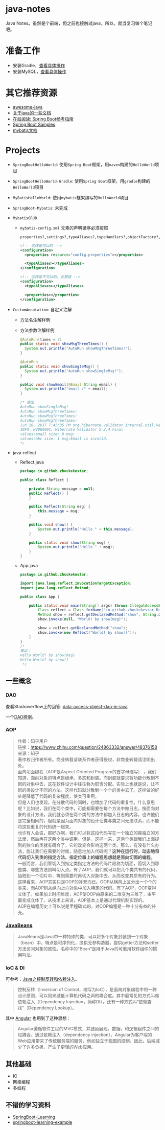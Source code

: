 # java-notes
Java Notes。虽然是个前端，但之前也接触过java，所以，就当复习做个笔记吧。

# 准备工作
* 安装Gradle，[查看具体操作](https://github.com/zhoukekestar/java-notes/wiki/Eclipse%E5%AE%89%E8%A3%85Gradle)
* 安装MySQL，[查看具体操作](https://github.com/zhoukekestar/java-notes/wiki/%E5%AE%89%E8%A3%85MySQL)

# 其它推荐资源
* [awesome-java](https://github.com/akullpp/awesome-java)
* [关于java的一些文档](https://github.com/EbookFoundation/free-programming-books/blob/master/free-programming-books-zh.md#java)
* [在线阅读: Spring Boot参考指南](https://qbgbook.gitbooks.io/spring-boot-reference-guide-zh/content/)
* [Spring Boot Samples](https://github.com/spring-projects/spring-boot/tree/master/spring-boot-samples)
* [mybatis文档](http://www.mybatis.org/mybatis-3/zh/index.html)

# Projects
* `SpringBootHelloWorld`: 使用`Spring Boot`框架，用`maven`构建的`HelloWorld`项目
* `SpringBootHelloWorld-Gradle`: 使用`Spring Boot`框架，用`gradle`构建的`HelloWorld`项目
* `MyBatisHelloWorld`: 使用`mybatis`框架编写的`HelloWorld`项目
*  `SpringBoot-Mybatis`: 未完成
* `MybatisCRUD`

  * `mybatis-config.xml` 元素的声明循序必须按照
    ```
    properties?,settings?,typeAliases?,typeHandlers?,objectFactory?,objectWrapperFactory?,plugins?,environments?,databaseIdProvider?,mappers?
    ```

    ```xml
    <!-- 这样是可以的 -->
    <configuration>
      <properties resource="config.properties"></properties>

      <typeAliases></typeAliases>
    </configuration>

    <!-- 这样是不可以的，会报错 -->
    <configuration>
      <typeAliases></typeAliases>

      <properties></properties>
    </configuration>
    ```
* `CustomAnnotation`: 自定义注解
  * 方法名注解样例
  * 方法参数注解样例

    ```java
    @AutoRun(times = 3)
    public static void showMsgThreeTimes() {
      System.out.println("AutoRun showMsgThreeTimes!");
    }

    @AutoRun
    public static void showSingleMsg() {
      System.out.println("AutoRun showSingleMsg!");
    }

    public void showEmail(@Email String email) {
      System.out.println("email :" + email);
    }

    /* 输出
    AutoRun showSingleMsg!
    AutoRun showMsgThreeTimes!
    AutoRun showMsgThreeTimes!
    AutoRun showMsgThreeTimes!
    Jun 28, 2017 7:45:35 PM org.hibernate.validator.internal.util.Version <clinit>
    INFO: HV000001: Hibernate Validator 5.2.4.Final
    values:email size: 0 msg:
    values:abc size: 1 msg:Email is invalid.
    */
    ```
* java-reflect
  * Reflect.java
    ```java
    package io.github.zhoukekestar;

    public class Reflect {

    	private String message = null;
    	public Reflect() {
    	}

    	public Reflect(String msg) {
    		this.message = msg;
    	}

    	public void show() {
    		System.out.println("Hello " + this.message);
    	}

    	public static void show(String msg) {
    		System.out.println("Hello " + msg);
    	}
    }
    ```
  * App.java
    ```java
    package io.github.zhoukekestar;

    import java.lang.reflect.InvocationTargetException;
    import java.lang.reflect.Method;

    public class App {

    	public static void main(String[] args) throws IllegalAccessException, IllegalArgumentException, InvocationTargetException, NoSuchMethodException, SecurityException, ClassNotFoundException {
    		Class reflect = Class.forName("io.github.zhoukekestar.Reflect");
    		Method show = reflect.getDeclaredMethod("show", String.class);
    		show.invoke(null, "World! by show(msg)");

    		show = reflect.getDeclaredMethod("show");
    		show.invoke(new Reflect("World! by show()"));
    	}
    }
    /*
    输出：
    Hello World! by show(msg)
    Hello World! by show()
     */
    ```
## 一些概念

### DAO
查看Stackoverflow上的回答: [data-access-object-dao-in-java](https://stackoverflow.com/questions/19154202/data-access-object-dao-in-java)

一个[DAO样例](http://www.tutorialspoint.com/design_pattern/data_access_object_pattern.htm)。

### AOP
> 作者：知乎用户<br>
链接：https://www.zhihu.com/question/24863332/answer/48376158<br>
来源：知乎<br>
著作权归作者所有。商业转载请联系作者获得授权，非商业转载请注明出处。<br>
面向切面编程（AOP是Aspect Oriented Program的首字母缩写） ，我们知道，面向对象的特点是继承、多态和封装。而封装就要求将功能分散到不同的对象中去，这在软件设计中往往称为职责分配。实际上也就是说，让不同的类设计不同的方法。这样代码就分散到一个个的类中去了。这样做的好处是降低了代码的复杂程度，使类可重用。<br>但是人们也发现，在分散代码的同时，也增加了代码的重复性。什么意思呢？比如说，我们在两个类中，可能都需要在每个方法中做日志。按面向对象的设计方法，我们就必须在两个类的方法中都加入日志的内容。也许他们是完全相同的，但就是因为面向对象的设计让类与类之间无法联系，而不能将这些重复的代码统一起来。<br>也许有人会说，那好办啊，我们可以将这段代码写在一个独立的类独立的方法里，然后再在这两个类中调用。但是，这样一来，这两个类跟我们上面提到的独立的类就有耦合了，它的改变会影响这两个类。那么，有没有什么办法，能让我们在需要的时候，随意地加入代码呢？**这种在运行时，动态地将代码切入到类的指定方法、指定位置上的编程思想就是面向切面的编程。**<br>一般而言，我们管切入到指定类指定方法的代码片段称为切面，而切入到哪些类、哪些方法则叫切入点。有了AOP，我们就可以把几个类共有的代码，抽取到一个切片中，等到需要时再切入对象中去，从而改变其原有的行为。这样看来，AOP其实只是OOP的补充而已。OOP从横向上区分出一个个的类来，而AOP则从纵向上向对象中加入特定的代码。有了AOP，OOP变得立体了。如果加上时间维度，AOP使OOP由原来的二维变为三维了，由平面变成立体了。从技术上来说，AOP基本上是通过代理机制实现的。<br>AOP在编程历史上可以说是里程碑式的，对OOP编程是一种十分有益的补充。

### [JavaBeans](https://zh.wikipedia.org/wiki/JavaBeans)
> JavaBeans是Java中一种特殊的类，可以将多个对象封装到一个对象（bean）中。特点是可序列化，提供无参构造器，提供getter方法和setter方法访问对象的属性。名称中的“Bean”是用于Java的可重用软件组件的惯用叫法。

### IoC & DI
可参考：[Java之控制反转和依赖注入](http://www.cnblogs.com/devinzhang/p/3862942.html)。

> 控制反转（Inversion of Control，缩写为IoC），是面向对象编程中的一种设计原则，可以用来减低计算机代码之间的耦合度。其中最常见的方式叫做依赖注入（Dependency Injection，简称DI），还有一种方式叫“依赖查找”（Dependency Lookup）。

其中 [Angular](https://zh.wikipedia.org/wiki/AngularJS) 也用到了这种思想：
> Angular遵循软件工程的MVC模式，并鼓励展现，数据，和逻辑组件之间的松耦合。通过依赖注入（dependency injection），Angular为客户端的Web应用带来了传统服务端的服务，例如独立于视图的控制。因此，后端减少了许多负担，产生了更轻的Web应用。

## 其他基础
* IO
* 网络编程
* 多线程

## 不错的学习资料
* [SpringBoot-Learning](https://github.com/dyc87112/SpringBoot-Learning)
* [springboot-learning-example](https://github.com/JeffLi1993/springboot-learning-example)
